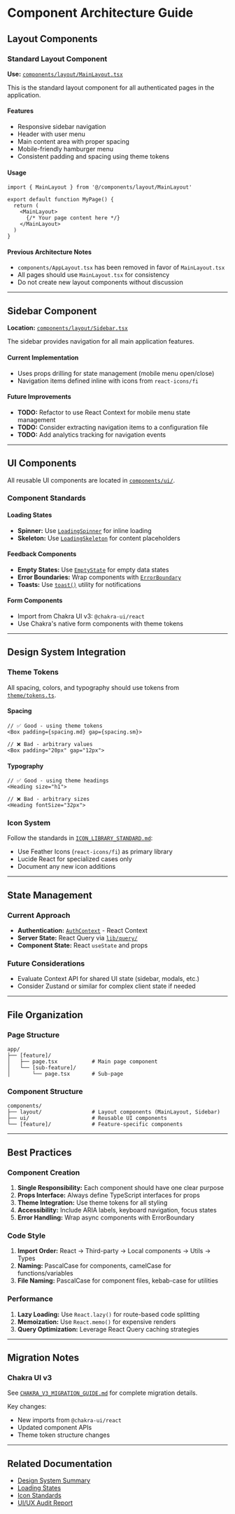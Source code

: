 # Component Architecture Guide

## Layout Components

### Standard Layout Component
**Use:** [`components/layout/MainLayout.tsx`](components/layout/MainLayout.tsx)

This is the standard layout component for all authenticated pages in the application.

#### Features
- Responsive sidebar navigation
- Header with user menu
- Main content area with proper spacing
- Mobile-friendly hamburger menu
- Consistent padding and spacing using theme tokens

#### Usage
```tsx
import { MainLayout } from '@/components/layout/MainLayout'

export default function MyPage() {
  return (
    <MainLayout>
      {/* Your page content here */}
    </MainLayout>
  )
}
```

#### Previous Architecture Notes
- `components/AppLayout.tsx` has been removed in favor of `MainLayout.tsx`
- All pages should use `MainLayout.tsx` for consistency
- Do not create new layout components without discussion

---

## Sidebar Component

**Location:** [`components/layout/Sidebar.tsx`](components/layout/Sidebar.tsx)

The sidebar provides navigation for all main application features.

#### Current Implementation
- Uses props drilling for state management (mobile menu open/close)
- Navigation items defined inline with icons from `react-icons/fi`

#### Future Improvements
- **TODO:** Refactor to use React Context for mobile menu state management
- **TODO:** Consider extracting navigation items to a configuration file
- **TODO:** Add analytics tracking for navigation events

---

## UI Components

All reusable UI components are located in [`components/ui/`](components/ui/).

### Component Standards

#### Loading States
- **Spinner:** Use [`LoadingSpinner`](components/ui/LoadingSpinner.tsx) for inline loading
- **Skeleton:** Use [`LoadingSkeleton`](components/ui/LoadingSkeleton.tsx) for content placeholders

#### Feedback Components
- **Empty States:** Use [`EmptyState`](components/ui/EmptyState.tsx) for empty data states
- **Error Boundaries:** Wrap components with [`ErrorBoundary`](components/ui/ErrorBoundary.tsx)
- **Toasts:** Use [`toast()`](lib/utils/toast.ts) utility for notifications

#### Form Components
- Import from Chakra UI v3: `@chakra-ui/react`
- Use Chakra's native form components with theme tokens

---

## Design System Integration

### Theme Tokens
All spacing, colors, and typography should use tokens from [`theme/tokens.ts`](theme/tokens.ts).

#### Spacing
```tsx
// ✅ Good - using theme tokens
<Box padding={spacing.md} gap={spacing.sm}>

// ❌ Bad - arbitrary values
<Box padding="20px" gap="12px">
```

#### Typography
```tsx
// ✅ Good - using theme headings
<Heading size="h1">

// ❌ Bad - arbitrary sizes
<Heading fontSize="32px">
```

### Icon System
Follow the standards in [`ICON_LIBRARY_STANDARD.md`](ICON_LIBRARY_STANDARD.md):
- Use Feather Icons (`react-icons/fi`) as primary library
- Lucide React for specialized cases only
- Document any new icon additions

---

## State Management

### Current Approach
- **Authentication:** [`AuthContext`](contexts/AuthContext.tsx) - React Context
- **Server State:** React Query via [`lib/query/`](lib/query/)
- **Component State:** React `useState` and props

### Future Considerations
- Evaluate Context API for shared UI state (sidebar, modals, etc.)
- Consider Zustand or similar for complex client state if needed

---

## File Organization

### Page Structure
```
app/
├── [feature]/
│   ├── page.tsx           # Main page component
│   └── [sub-feature]/
│       └── page.tsx       # Sub-page
```

### Component Structure
```
components/
├── layout/                # Layout components (MainLayout, Sidebar)
├── ui/                    # Reusable UI components
└── [feature]/             # Feature-specific components
```

---

## Best Practices

### Component Creation
1. **Single Responsibility:** Each component should have one clear purpose
2. **Props Interface:** Always define TypeScript interfaces for props
3. **Theme Integration:** Use theme tokens for all styling
4. **Accessibility:** Include ARIA labels, keyboard navigation, focus states
5. **Error Handling:** Wrap async components with ErrorBoundary

### Code Style
1. **Import Order:** React → Third-party → Local components → Utils → Types
2. **Naming:** PascalCase for components, camelCase for functions/variables
3. **File Naming:** PascalCase for component files, kebab-case for utilities

### Performance
1. **Lazy Loading:** Use `React.lazy()` for route-based code splitting
2. **Memoization:** Use `React.memo()` for expensive renders
3. **Query Optimization:** Leverage React Query caching strategies

---

## Migration Notes

### Chakra UI v3
See [`CHAKRA_V3_MIGRATION_GUIDE.md`](CHAKRA_V3_MIGRATION_GUIDE.md) for complete migration details.

Key changes:
- New imports from `@chakra-ui/react`
- Updated component APIs
- Theme token structure changes

---

## Related Documentation

- [Design System Summary](PHASE2_DESIGN_SYSTEM_SUMMARY.md)
- [Loading States](PHASE2_LOADING_STATES_SUMMARY.md)
- [Icon Standards](ICON_LIBRARY_STANDARD.md)
- [UI/UX Audit Report](UI_UX_AUDIT_REPORT.md)